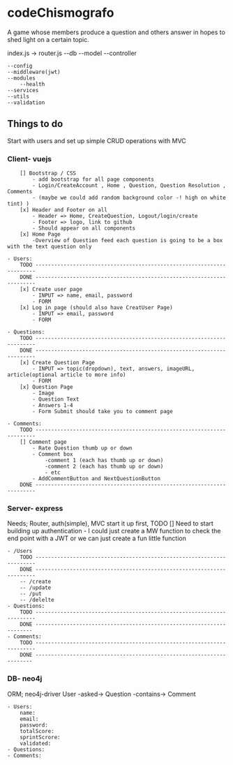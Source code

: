 # codeChismografo
A game whose members produce a question and others answer in hopes to shed light on a certain topic.

index.js -> router.js
    --db
        --model
    --controller

    --config
    --middleware(jwt)
    --modules
        --health
    --services
    --utils
    --validation

## Things to do
Start with users and set up simple CRUD operations with MVC

### Client- vuejs
        [] Bootstrap / CSS 
            - add bootstrap for all page components
            - Login/CreateAccount , Home , Question, Question Resolution , Comments
            - (maybe we could add random background color -! high on white tint) )
        [x] Header and Footer on all 
            - Header => Home, CreateQuestion, Logout/login/create
            - Footer => logo, link to github
            - Should appear on all components
        [x] Home Page
            -Overview of Question feed each question is going to be a box with the text question only

    - Users: 
        TODO ----------------------------------------------------------------------
        DONE ----------------------------------------------------------------------
        [x] Create user page
            - INPUT => name, email, password 
            - FORM
        [x] Log in page (should also have CreatUser Page)
            - INPUT => email, password
            - FORM 

    - Questions: 
        TODO ----------------------------------------------------------------------
        DONE ----------------------------------------------------------------------
        [x] Create Question Page
            - INPUT => topic(dropdown), text, answers, imageURL, article(optional article to more info)
            - FORM
        [x] Question Page 
            - Image
            - Question Text 
            - Answers 1-4
            - Form Submit should take you to comment page

    - Comments: 
        TODO ----------------------------------------------------------------------
        [] Comment page
            - Rate Question thumb up or down
            - Comment box 
                -comment 1 (each has thumb up or down)
                -comment 2 (each has thumb up or down)
                - etc
            - AddCommentButton and NextQuestionButton
        DONE ----------------------------------------------------------------------

### Server- express
Needs; Router, auth(simple), MVC start it up first, 
    TODO 
        [] Need to start building up authentication
            - I could just create a MW function to check the end point with a JWT or we can just create a fun little function

    - /Users
        TODO ----------------------------------------------------------------------
        DONE ----------------------------------------------------------------------
        -- /create
        -- /update
        -- /put
        -- /delelte
    - Questions:
        TODO ----------------------------------------------------------------------
        DONE --------------------------------------------------------------------- 
    - Comments:
        TODO ----------------------------------------------------------------------
        DONE --------------------------------------------------------------------- 

### DB- neo4j 
ORM; neo4j-driver
User -asked-> Question -contains-> Comment    

    - Users: 
        name:
        email:
        password:
        totalScore:
        sprintScrore:
        validated:
    - Questions: 
    - Comments: 

